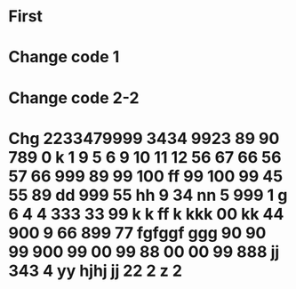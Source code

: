 # First
# Change code 1
# Change code 2-2
# Chg 2233479999 3434   9923   89 90 789 0 k 1 9 5 6 9 10 11 12 56 67 66 56 57 66 999 89 99 100 ff 99 100 99 45 55 89 dd 999 55  hh 9 34 nn 5 999 1  g 6 4 4 333 33 99 k k ff k kkk 00 kk 44 900 9 66 899 77 fgfggf  ggg 90 90 99 900 99 00 99 88 00 00 99 888 jj 343 4 yy hjhj jj 22 2 z 2
